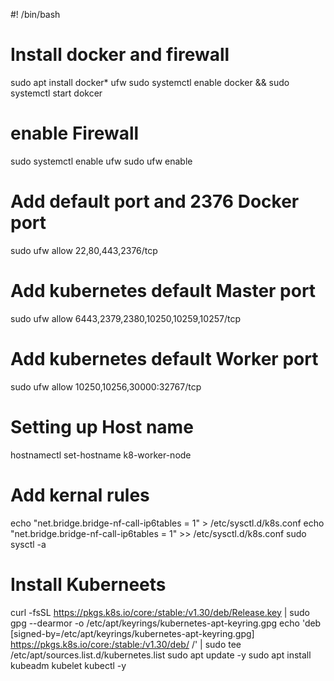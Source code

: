 #! /bin/bash

# Install docker and firewall
sudo apt install docker*  ufw 
sudo systemctl enable docker && sudo systemctl start dokcer

# enable Firewall 
sudo systemctl enable ufw
sudo ufw enable

# Add default port and 2376 Docker port 
sudo ufw allow 22,80,443,2376/tcp
# Add kubernetes default Master port
sudo ufw allow 6443,2379,2380,10250,10259,10257/tcp
# Add kubernetes default Worker port
sudo ufw allow 10250,10256,30000:32767/tcp

# Setting up Host name
hostnamectl set-hostname k8-worker-node

# Add kernal rules
echo "net.bridge.bridge-nf-call-ip6tables = 1" > /etc/sysctl.d/k8s.conf 
echo "net.bridge.bridge-nf-call-ip6tables = 1" >> /etc/sysctl.d/k8s.conf 
sudo sysctl -a

# Install Kuberneets
curl -fsSL https://pkgs.k8s.io/core:/stable:/v1.30/deb/Release.key | sudo gpg --dearmor -o /etc/apt/keyrings/kubernetes-apt-keyring.gpg
echo 'deb [signed-by=/etc/apt/keyrings/kubernetes-apt-keyring.gpg] https://pkgs.k8s.io/core:/stable:/v1.30/deb/ /' | sudo tee /etc/apt/sources.list.d/kubernetes.list
sudo apt update -y
sudo apt install kubeadm kubelet kubectl -y



